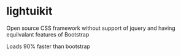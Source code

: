 lightuikit
==========

Open source CSS framework without support of jquery and having equilvalant features of Bootstrap

Loads 90% faster than bootstrap
